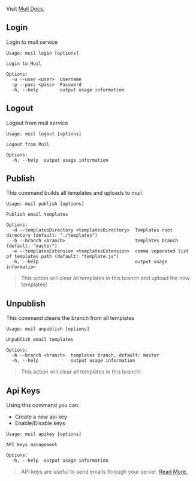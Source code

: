 Visit [Muil Docs.](https://docs.muil.io)

## Login

Login to muil service

```
Usage: muil login [options]

Login to Muil

Options:
  -u --user <user>  Username
  -p --pass <pass>  Password
  -h, --help        output usage information
```

## Logout

Logout from muil service

```
Usage: muil logout [options]

Logout from Muil

Options:
  -h, --help  output usage information
```

## Publish

This command builds all templates and uploads to muil

```
Usage: muil publish [options]

Publish email templates

Options:
  -d --templatesDirectory <templatesDirectory>  Templates root directory (default: "./templates")
  -b --branch <branch>                          templates branch (default: "master")
  -e --templatesExtension <templatesExtension>  comma separated list of templates path (default: "template.js")
  -h, --help                                    output usage information
```

> This action will clear all templates in this branch and upload the new templates!

## Unpublish

This command cleans the branch from all templates

```
Usage: muil unpublish [options]

Unpublish email templates

Options:
  -b --branch <branch>  templates branch, default: master
  -h, --help            output usage information
```

> This action will clear all templates in this branch!

## Api Keys

Using this command you can:

- Create a new api key
- Enable/Disable keys

```
Usage: muil apikey [options]

API keys management

Options:
  -h, --help  output usage information
```

> API keys are useful to send emails through your server. [Read More.](../api/authorization#authorized-request-using-api-key)
